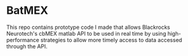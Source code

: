 # BatMEX
This repo contains prototype code I made that allows Blackrocks Neurotech's cbMEX matlab API to be used in real time by using high-performance strategies to allow more timely access to data accessed through the API.
